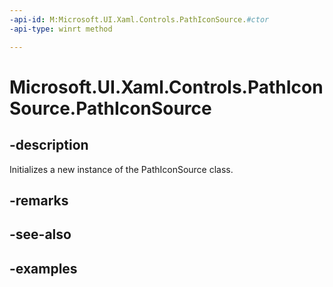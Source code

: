 ```yaml
---
-api-id: M:Microsoft.UI.Xaml.Controls.PathIconSource.#ctor
-api-type: winrt method

---
```

<!-- Method syntax.
public PathIconSource.PathIconSource()
-->

# Microsoft.UI.Xaml.Controls.PathIconSource.PathIconSource


## -description

Initializes a new instance of the PathIconSource class.


## -remarks


## -see-also


## -examples


